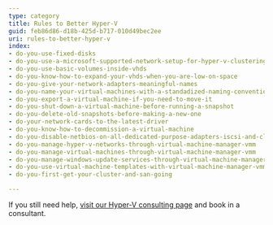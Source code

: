 ```yaml
---
type: category
title: Rules to Better Hyper-V
guid: feb86d86-d18b-425d-b717-010d49bec2ee
uri: rules-to-better-hyper-v
index:
- do-you-use-fixed-disks
- do-you-use-a-microsoft-supported-network-setup-for-hyper-v-clustering
- do-you-use-basic-volumes-inside-vhds
- do-you-know-how-to-expand-your-vhds-when-you-are-low-on-space
- do-you-give-your-network-adapters-meaningful-names
- do-you-name-your-virtual-machines-with-a-standadized-naming-convention
- do-you-export-a-virtual-machine-if-you-need-to-move-it
- do-you-shut-down-a-virtual-machine-before-running-a-snapshot
- do-you-delete-old-snapshots-before-making-a-new-one
- do-your-network-cards-to-the-latest-driver
- do-you-know-how-to-decommission-a-virtual-machine
- do-you-disable-netbios-on-all-dedicated-purpose-adapters-iscsi-and-cluster-communications
- do-you-manage-hyper-v-networks-through-virtual-machine-manager-vmm
- do-you-manage-virtual-machines-through-virtual-machine-manager-vmm
- do-you-manage-windows-update-services-through-virtual-machine-manager-vmm
- do-you-use-virtual-machine-templates-with-virtual-machine-manager-vmm
- do-you-first-get-your-cluster-and-san-going

---
```

If you still need help, [visit our Hyper-V consulting page](https&#58;//www.ssw.com.au/ssw/Consulting/Hyper-V.aspx) and book in a consultant.

